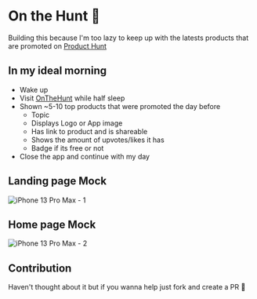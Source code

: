 # On the Hunt 📰

Building this because I'm too lazy to keep up with the latests products that are promoted on [Product Hunt](https://www.producthunt.com/)

## In my ideal morning
- Wake up
- Visit [OnTheHunt](https://oth-prod.vercel.app) while half sleep
- Shown ~5-10 top products that were promoted the day before
  - Topic
  - Displays Logo or App image
  - Has link to product and is shareable
  - Shows the amount of upvotes/likes it has
  - Badge if its free or not
- Close the app and continue with my day
## Landing page Mock
![iPhone 13 Pro Max - 1](https://user-images.githubusercontent.com/24500251/155411325-d01d8bc8-5653-4347-8072-fb92fe813d59.png)

## Home page Mock
![iPhone 13 Pro Max - 2](https://user-images.githubusercontent.com/24500251/155440230-213bee77-1b9d-4aa3-8acc-49381f9822ee.png)

## Contribution
Haven't thought about it but if you wanna help just fork and create a PR 🙂
